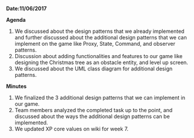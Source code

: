 **Date:11/06/2017**

**Agenda**
1.	We discussed about the design patterns that we already implemented and further discussed about the additional design patterns that we can implement on the game like Proxy, State, Command, and observer patterns.
2.	Discussion about adding functionalities and features to our game like designing the Christmas tree as an obstacle entity, and level up screen.
3.	We discussed about the UML class diagram for additional design patterns.

**Minutes**
1.	We finalized the 3 additional design patterns that we can implement in our game.
2.	Team members analyzed the completed task up to the point, and discussed about the ways the additional design patterns can be implemented.
3.	We updated XP core values on wiki for week 7.
